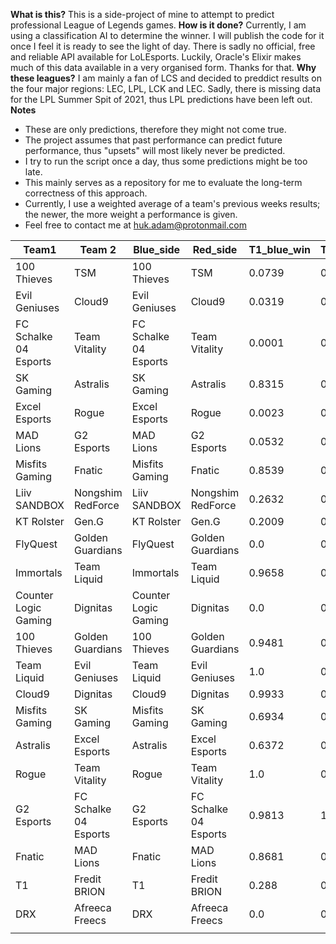 ****What is this?****
This is a side-project of mine to attempt to predict professional League of Legends games.
****How is it done?****
Currently, I am using a classification AI to determine the winner. I will publish the code for it once I feel it is ready to see the light of day. There is sadly no official, free and reliable API available for LoLEsports. Luckily, Oracle's Elixir makes much of this data available in a very organised form. Thanks for that.
****Why these leagues?****
I am mainly a fan of LCS and decided to preddict results on the four major regions: LEC, LPL, LCK and LEC. Sadly, there is missing data for the LPL Summer Spit of 2021, thus LPL predictions have been left out.
****Notes****
 - These are only predictions, therefore they might not come true. 
 - The project assumes that past performance can predict future performance, thus "upsets" will most likely never be predicted.
 - I try to run the script once a day, thus some predictions might be too late. 
 - This mainly serves as a repository for me to evaluate the long-term correctness of this approach.
 - Currently, I use a weighted average of a team's previous weeks results; the newer, the more weight a performance is given.
 - Feel free to contact me at huk.adam@protonmail.com

| Team1                 | Team 2            | Blue_side             | Red_side          | T1_blue_win | T1_red_win | Predicted_winner  | Date       | Correct |
| --------------------- | ----------------- | --------------------- | ----------------- | ----------- | ---------- | ----------------- | ---------- | ------- |
| 100 Thieves           | TSM               | 100 Thieves           | TSM               | 0.0739      | 0.2163     | TSM               | 30/07/2021 |
| Evil Geniuses         | Cloud9            | Evil Geniuses         | Cloud9            | 0.0319      | 0.366      | Cloud9            | 30/07/2021 |
| FC Schalke 04 Esports | Team Vitality     | FC Schalke 04 Esports | Team Vitality     | 0.0001      | 0.0        | Team Vitality     | 30/07/2021 |
| SK Gaming             | Astralis          | SK Gaming             | Astralis          | 0.8315      | 0.2439     | SK Gaming         | 30/07/2021 |
| Excel Esports         | Rogue             | Excel Esports         | Rogue             | 0.0023      | 0.3163     | Rogue             | 30/07/2021 |
| MAD Lions             | G2 Esports        | MAD Lions             | G2 Esports        | 0.0532      | 0.0154     | G2 Esports        | 30/07/2021 |
| Misfits Gaming        | Fnatic            | Misfits Gaming        | Fnatic            | 0.8539      | 0.9795     | Misfits Gaming    | 30/07/2021 |
| Liiv SANDBOX          | Nongshim RedForce | Liiv SANDBOX          | Nongshim RedForce | 0.2632      | 0.4435     | Nongshim RedForce | 30/07/2021 |
| KT Rolster            | Gen.G             | KT Rolster            | Gen.G             | 0.2009      | 0.1768     | Gen.G             | 30/07/2021 |
| FlyQuest             | Golden Guardians      | FlyQuest             | Golden Guardians      | 0.0         | 0.0606     | Golden Guardians | 31/07/2021 |
| Immortals            | Team Liquid           | Immortals            | Team Liquid           | 0.9658      | 0.0108     | Immortals        | 31/07/2021 |
| Counter Logic Gaming | Dignitas              | Counter Logic Gaming | Dignitas              | 0.0         | 0.0003     | Dignitas         | 31/07/2021 |
| 100 Thieves          | Golden Guardians      | 100 Thieves          | Golden Guardians      | 0.9481      | 0.0089     | 100 Thieves      | 31/07/2021 |
| Team Liquid          | Evil Geniuses         | Team Liquid          | Evil Geniuses         | 1.0         | 0.0        | Team Liquid      | 31/07/2021 |
| Cloud9               | Dignitas              | Cloud9               | Dignitas              | 0.9933      | 0.2375     | Cloud9           | 31/07/2021 |
| Misfits Gaming       | SK Gaming             | Misfits Gaming       | SK Gaming             | 0.6934      | 0.9855     | Misfits Gaming   | 31/07/2021 |
| Astralis             | Excel Esports         | Astralis             | Excel Esports         | 0.6372      | 0.4653     | Astralis         | 31/07/2021 |
| Rogue                | Team Vitality         | Rogue                | Team Vitality         | 1.0         | 0.0001     | Rogue            | 31/07/2021 |
| G2 Esports           | FC Schalke 04 Esports | G2 Esports           | FC Schalke 04 Esports | 0.9813      | 1.0        | G2 Esports       | 31/07/2021 |
| Fnatic               | MAD Lions             | Fnatic               | MAD Lions             | 0.8681      | 0.0436     | Fnatic           | 31/07/2021 |
| T1                   | Fredit BRION          | T1                   | Fredit BRION          | 0.288       | 0.7327     | Fredit BRION     | 31/07/2021 |
| DRX                  | Afreeca Freecs        | DRX                  | Afreeca Freecs        | 0.0         | 0.0        | Afreeca Freecs   | 31/07/2021 |
|                      |
